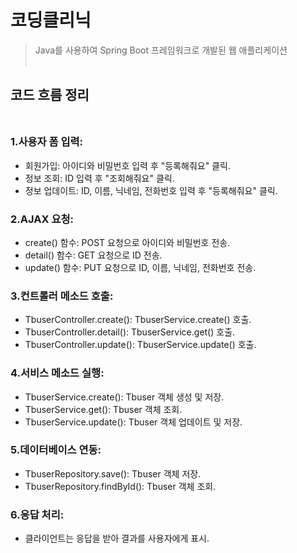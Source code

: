 # 코딩클리닉
> Java를 사용하여 Spring Boot 프레임워크로 개발된 웹 애플리케이션
<br><br>

## 코드 흐름 정리<br><br>
### 1.사용자 폼 입력:<br>
- 회원가입: 아이디와 비밀번호 입력 후 "등록해줘요" 클릭.<br>
- 정보 조회: ID 입력 후 "조회해줘요" 클릭.<br>
- 정보 업데이트: ID, 이름, 닉네임, 전화번호 입력 후 "등록해줘요" 클릭.<br>

### 2.AJAX 요청:<br>
- create() 함수: POST 요청으로 아이디와 비밀번호 전송.<br>
- detail() 함수: GET 요청으로 ID 전송.<br>
- update() 함수: PUT 요청으로 ID, 이름, 닉네임, 전화번호 전송.<br>

### 3.컨트롤러 메소드 호출:<br>
- TbuserController.create(): TbuserService.create() 호출.<br>
- TbuserController.detail(): TbuserService.get() 호출.<br>
- TbuserController.update(): TbuserService.update() 호출.<br>

### 4.서비스 메소드 실행:<br>
- TbuserService.create(): Tbuser 객체 생성 및 저장.<br>
- TbuserService.get(): Tbuser 객체 조회.<br>
- TbuserService.update(): Tbuser 객체 업데이트 및 저장.<br>

### 5.데이터베이스 연동:
- TbuserRepository.save(): Tbuser 객체 저장.
- TbuserRepository.findById(): Tbuser 객체 조회.

### 6.응답 처리:
- 클라이언트는 응답을 받아 결과를 사용자에게 표시.
